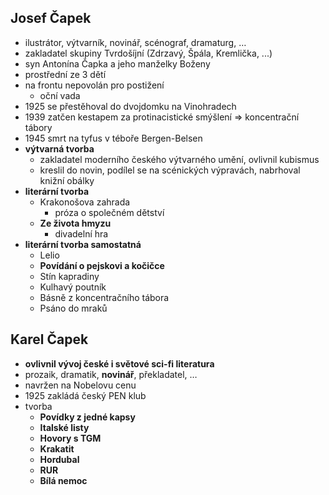 ## Josef Čapek
- ilustrátor, výtvarník, novinář, scénograf, dramaturg, …
- zakladatel skupiny Tvrdošíjní (Zdrzavý, Špála, Kremlička, ...)
- syn Antonína Čapka a jeho manželky Boženy
- prostřední ze 3 dětí
- na frontu nepovolán pro postižení
	- oční vada
- 1925 se přestěhoval do dvojdomku na Vinohradech
- 1939 zatčen kestapem za protinacistické smýšlení ⇒ koncentrační tábory
- 1945 smrt na tyfus v téboře Bergen-Belsen
- **výtvarná tvorba**
	- zakladatel moderního českého výtvarného umění, ovlivnil kubismus
	- kreslil do novin, podílel se na scénických výpravách, nabrhoval knižní obálky
- **literární tvorba**
	- Krakonošova zahrada
		- próza o společném dětství
	- **Ze života hmyzu**
		- divadelní hra
- **literární tvorba samostatná**
	- Lelio
	- **Povídání o pejskovi a kočičce**
	- Stín kapradiny
	- Kulhavý poutník
	- Básně z koncentračního tábora
	- Psáno do mraků

## Karel Čapek
- **ovlivnil vývoj české i světové sci-fi literatura**
- prozaik, dramatik, **novinář**, překladatel, …
- navržen na Nobelovu cenu
- 1925 zakládá český PEN klub
- tvorba
	- **Povídky z jedné kapsy**
	- **Italské listy**
	- **Hovory s TGM**
	- **Krakatit**
	- **Hordubal**
	- **RUR**
	- **Bílá nemoc**